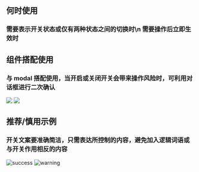 ## 何时使用

### 需要表示开关状态或仅有两种状态之间的切换时\n 需要操作后立即生效时

## 组件搭配使用

### 与 modal 搭配使用，当开启或关闭开关会带来操作风险时，可利用对话框进行二次确认

![](001)
![](002)

## 推荐/慎用示例

### 开关文案要准确简洁，只需表达所控制的内容，避免加入逻辑词语或与开关作用相反的内容

![success](003)
![warning](004)
